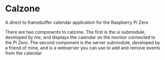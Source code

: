 # Calzone


A direct to framebuffer calendar application for the Raspberry Pi Zero


There are two components to calzone. The first is the ui submodule, developed by me, and displays the calendar on the monitor connected to the Pi Zero. The second component is the server submodule, developed by a friend of mine, and is a webserver you can use to add and remove events from the calendar
